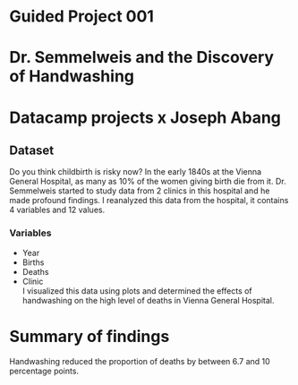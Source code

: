 # Guided Project 001
# Dr. Semmelweis and the Discovery of Handwashing
# Datacamp projects x Joseph Abang

## Dataset
Do you think childbirth is risky now?  In the early 1840s at the Vienna General Hospital, as many as 10% of the women giving birth die from it. Dr. Semmelweis started to study data from 2 clinics in this hospital and he made profound findings. I reanalyzed this data from the hospital, it contains 4 variables and 12 values. 
### Variables
* Year
* Births
* Deaths
* Clinic
<br> I visualized this data using plots and determined the effects of handwashing on the high level of deaths in Vienna General Hospital.

# Summary of findings 
Handwashing reduced the proportion of deaths by between 6.7 and 10 percentage points.